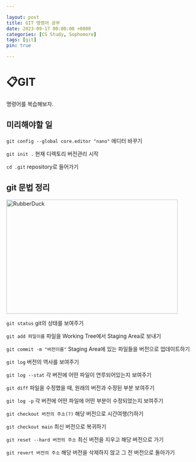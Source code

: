 ```yaml
---

layout: post
title: GIT 명령어 공부
date: 2023-09-17 00:00:00 +0800
categories: [CS Study, Sophomore]
tags: [git]
pin: true

---
```


&#128203;GIT
============
명령어를 복습해보자.

미리해야할 일
----------

`git config --global core.editor "nano"`  에디터 바꾸기

`git init .`  현재 디렉토리 버전관리 시작

`cd .git`  repository로 들어가기


git 문법 정리
-----------

<img src="https://miro.medium.com/v2/resize:fit:686/1*diRLm1S5hkVoh5qeArND0Q.png" width="450px" height="300px" title="px(픽셀) 크기 설정" alt="RubberDuck"><br/>

`git status`  git의 상태를 보여주기

`git add 파일이름`  파일을 Working Tree에서 Staging Area로 보내기

`git commit -m "버전이름"`  Staging Area에 있는 파일들을 버전으로 업데이트하기 

`git log`  버전의 역사를 보여주기

`git log --stat`  각 버전에 어떤 파일이 연루되어있는지 보여주기

`git diff`  파일을 수정했을 때, 원래의 버전과 수정된 부분 보여주기

`git log -p`  각 버전에 어떤 파일에 어떤 부분이 수정되었는지 보여주기

`git checkout 버전의 주소(?)`  해당 버전으로 시간여행(?)하기

`git checkout main`  최신 버전으로 복귀하기

`git reset --hard 버전의 주소`  최신 버전을 지우고 해당 버전으로 가기

`git revert 버전의 주소`  해당 버전을 삭제하지 않고 그 전 버전으로 돌아가기